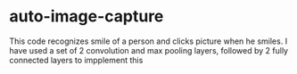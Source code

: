 # auto-image-capture
This code recognizes smile of a person and clicks picture when he smiles. I have used a set of 2 convolution and max pooling layers, followed by 2 fully connected layers to impplement this
